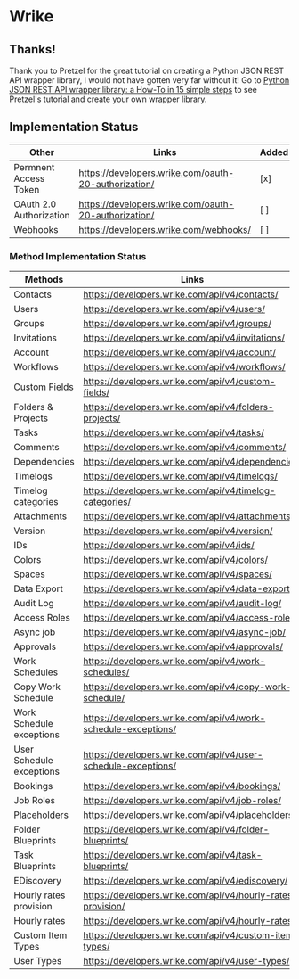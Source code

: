 # Wrike

## Thanks!
Thank you to Pretzel for the great tutorial on creating a Python JSON REST API wrapper library, I would not have gotten very far without it!
Go to [Python JSON REST API wrapper library: a How-To in 15 simple steps](https://www.pretzellogix.net/2021/12/08/how-to-write-a-python3-sdk-library-module-for-a-json-rest-api/) to see Pretzel's tutorial and create your own wrapper library.

## Implementation Status
| Other                     | Links                                                         | Added | Tested | Examples | Complete |
|---------------------------|---------------------------------------------------------------|-------|--------|----------|----------|
| Permnent Access Token     | https://developers.wrike.com/oauth-20-authorization/          | [x]   | [x]    | [x]      | [ ]      |
| OAuth 2.0 Authorization   | https://developers.wrike.com/oauth-20-authorization/          | [ ]   | [ ]    | [ ]      | [ ]      |
| Webhooks                  | https://developers.wrike.com/webhooks/                        | [ ]   | [ ]    | [ ]      | [ ]      |

### Method Implementation Status
| Methods                   | Links                                                         | GET | POST | PUT | DELETE | Tested | Complete |
|---------------------------|---------------------------------------------------------------|-----|------|-----|--------|--------|----------|
| Contacts                  | https://developers.wrike.com/api/v4/contacts/                 | [x] | [ ]  | [ ] | [ ]    | [ ]    | [ ]      |
| Users                     | https://developers.wrike.com/api/v4/users/                    | [ ] | [ ]  | [ ] | [ ]    | [ ]    | [ ]      |
| Groups                    | https://developers.wrike.com/api/v4/groups/                   | [ ] | [ ]  | [ ] | [ ]    | [ ]    | [ ]      |
| Invitations               | https://developers.wrike.com/api/v4/invitations/              | [ ] | [ ]  | [ ] | [ ]    | [ ]    | [ ]      |
| Account                   | https://developers.wrike.com/api/v4/account/                  | [ ] | [ ]  | [ ] | [ ]    | [ ]    | [ ]      |
| Workflows                 | https://developers.wrike.com/api/v4/workflows/                | [ ] | [ ]  | [ ] | [ ]    | [ ]    | [ ]      |
| Custom Fields             | https://developers.wrike.com/api/v4/custom-fields/            | [ ] | [ ]  | [ ] | [ ]    | [ ]    | [ ]      |
| Folders & Projects        | https://developers.wrike.com/api/v4/folders-projects/         | [ ] | [ ]  | [ ] | [ ]    | [ ]    | [ ]      |
| Tasks                     | https://developers.wrike.com/api/v4/tasks/                    | [x] | [ ]  | [ ] | [ ]    | [ ]    | [ ]      |
| Comments                  | https://developers.wrike.com/api/v4/comments/                 | [x] | [ ]  | [ ] | [ ]    | [ ]    | [ ]      |
| Dependencies              | https://developers.wrike.com/api/v4/dependencies/             | [x] | [ ]  | [ ] | [ ]    | [ ]    | [ ]      |
| Timelogs                  | https://developers.wrike.com/api/v4/timelogs/                 | [ ] | [ ]  | [ ] | [ ]    | [ ]    | [ ]      |
| Timelog categories        | https://developers.wrike.com/api/v4/timelog-categories/       | [ ] | [ ]  | [ ] | [ ]    | [ ]    | [ ]      |
| Attachments               | https://developers.wrike.com/api/v4/attachments/              | [ ] | [ ]  | [ ] | [ ]    | [ ]    | [ ]      |
| Version                   | https://developers.wrike.com/api/v4/version/                  | [x] | [ ]  | [ ] | [ ]    | [ ]    | [ ]      |
| IDs                       | https://developers.wrike.com/api/v4/ids/                      | [ ] | [ ]  | [ ] | [ ]    | [ ]    | [ ]      |
| Colors                    | https://developers.wrike.com/api/v4/colors/                   | [ ] | [ ]  | [ ] | [ ]    | [ ]    | [ ]      |
| Spaces                    | https://developers.wrike.com/api/v4/spaces/                   | [ ] | [ ]  | [ ] | [ ]    | [ ]    | [ ]      |
| Data Export               | https://developers.wrike.com/api/v4/data-export/              | [ ] | [ ]  | [ ] | [ ]    | [ ]    | [ ]      |
| Audit Log                 | https://developers.wrike.com/api/v4/audit-log/                | [ ] | [ ]  | [ ] | [ ]    | [ ]    | [ ]      |
| Access Roles              | https://developers.wrike.com/api/v4/access-roles/             | [ ] | [ ]  | [ ] | [ ]    | [ ]    | [ ]      |
| Async job                 | https://developers.wrike.com/api/v4/async-job/                | [ ] | [ ]  | [ ] | [ ]    | [ ]    | [ ]      |
| Approvals                 | https://developers.wrike.com/api/v4/approvals/                | [ ] | [ ]  | [ ] | [ ]    | [ ]    | [ ]      |
| Work Schedules            | https://developers.wrike.com/api/v4/work-schedules/           | [ ] | [ ]  | [ ] | [ ]    | [ ]    | [ ]      |
| Copy Work Schedule        | https://developers.wrike.com/api/v4/copy-work-schedule/       | [ ] | [ ]  | [ ] | [ ]    | [ ]    | [ ]      |
| Work Schedule exceptions  | https://developers.wrike.com/api/v4/work-schedule-exceptions/ | [ ] | [ ]  | [ ] | [ ]    | [ ]    | [ ]      |
| User Schedule exceptions  | https://developers.wrike.com/api/v4/user-schedule-exceptions/ | [ ] | [ ]  | [ ] | [ ]    | [ ]    | [ ]      |
| Bookings                  | https://developers.wrike.com/api/v4/bookings/                 | [ ] | [ ]  | [ ] | [ ]    | [ ]    | [ ]      |
| Job Roles                 | https://developers.wrike.com/api/v4/job-roles/                | [ ] | [ ]  | [ ] | [ ]    | [ ]    | [ ]      |
| Placeholders              | https://developers.wrike.com/api/v4/placeholders/             | [ ] | [ ]  | [ ] | [ ]    | [ ]    | [ ]      |
| Folder Blueprints         | https://developers.wrike.com/api/v4/folder-blueprints/        | [ ] | [ ]  | [ ] | [ ]    | [ ]    | [ ]      |
| Task Blueprints           | https://developers.wrike.com/api/v4/task-blueprints/          | [ ] | [ ]  | [ ] | [ ]    | [ ]    | [ ]      |
| EDiscovery                | https://developers.wrike.com/api/v4/ediscovery/               | [ ] | [ ]  | [ ] | [ ]    | [ ]    | [ ]      |
| Hourly rates provision    | https://developers.wrike.com/api/v4/hourly-rates-provision/   | [ ] | [ ]  | [ ] | [ ]    | [ ]    | [ ]      |
| Hourly rates              | https://developers.wrike.com/api/v4/hourly-rates/             | [ ] | [ ]  | [ ] | [ ]    | [ ]    | [ ]      |
| Custom Item Types         | https://developers.wrike.com/api/v4/custom-item-types/        | [ ] | [ ]  | [ ] | [ ]    | [ ]    | [ ]      |
| User Types                | https://developers.wrike.com/api/v4/user-types/               | [ ] | [ ]  | [ ] | [ ]    | [ ]    | [ ]      |